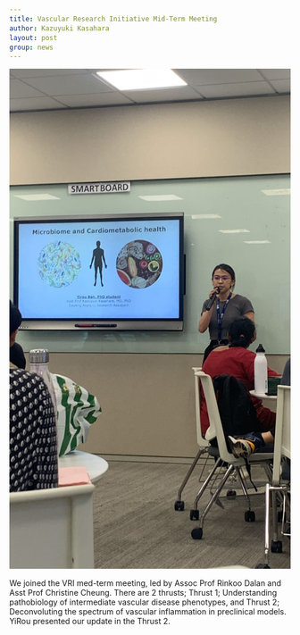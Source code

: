 ```yaml
---
title: Vascular Research Initiative Mid-Term Meeting
author: Kazuyuki Kasahara
layout: post
group: news
---
```

 <img src="/static/img/news/YiRouVRI.jpeg">

We joined the VRI med-term meeting, led by Assoc Prof Rinkoo Dalan and 
Asst Prof Christine Cheung. There are 2 thrusts; Thrust 1; 
Understanding pathobiology of intermediate vascular disease 
phenotypes, and Thrust 2; Deconvoluting the spectrum of vascular 
inflammation in preclinical models. YiRou presented our update in the 
Thrust 2.
